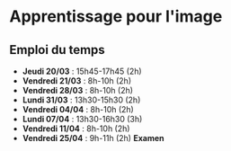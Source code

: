 # Apprentissage pour l'image

## Emploi du temps

- **Jeudi    20/03** : 15h45-17h45 (2h)
- **Vendredi 21/03** : 8h-10h (2h)
- **Vendredi 28/03** : 8h-10h (2h)
- **Lundi    31/03** : 13h30-15h30 (2h)
- **Vendredi 04/04** : 8h-10h (2h)
- **Lundi    07/04** : 13h30-16h30 (3h)
- **Vendredi 11/04** : 8h-10h (2h)
- **Vendredi 25/04** : 9h-11h (2h) **Examen**

